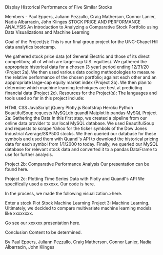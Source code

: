 Display Historical Performance of Five Similar Stocks

Members - Paul Eppers, Juliann Pezzullo, Craig Matherson, Connor Lanier, Nadia Albarracin, John Klinges
STOCK PRICE AND PERFORMANCE ANALYSIS
An Introduction to Analyzing a Comparative Stock Portfolio using Data Visualizations and Machine Learning

Goal of the Project(s):
This is our final group project for the UNC-Chapel Hill data analytics bootcamp.

We gathered stock price data (of General Electric and those of its direct competitors; all of which are large-cap U.S. equities). We gathered the appropriate historical data for a chosen (3 year) period ending 12/31/20 (Project 2a).
We then used various data coding methodologies to measure the relative performance of the chosen portfolio; against each other and an apppropriate large-cap equity market index (Project 2b).
We then plan to determine which machine learning techniques are best at predicting financial data (Project 2c).
Resources for the Project(s):
The languages and tools used so far in this project include:

HTML
CSS
JavaScript
jQuery
Plotly.js
Bootstrap
Heroku
Python
BeautifulSoup
requests
MySQLdb
quandl
Matplotlib
pandas
MySQL
Project 2a: Gathering the Data
In this first step, we created a pipeline from our online data provider to our local MySQL database. We used BeautifulSoup and requests to scrape Yahoo for the ticker symbols of the Dow Jones Industrial Average/S&P500 stocks. We then queried our database for these symbols and used them with Quandl's API to download the historical pricing data for each symbol from 1/1/2000 to today. Finally, we queried our MySQL database for relevant stock data and converted it to a pandas DataFrame to use for further analysis.

Project 2b: Comparative Performance Analysis
Our presentation can be found here.

Project 2c: Plotting Time Series Data with Plotly and Quandl's API
We specifically used a xxxxxx. Our code is here.

  
In the process, we made the following visualization.>here.

Enter a stock
Plot Stock
Machine Learning
Project 3: Machine Learning.
Ultimately, we decided to compare multivariate machine learning models like xxxxxxxx.

Go see our xxxxxx presentation here.

Conclusion
Content to be determined.

By Paul Eppers, Juliann Pezzullo, Craig Matherson, Connor Lanier, Nadia Albarracin, John Klinges
